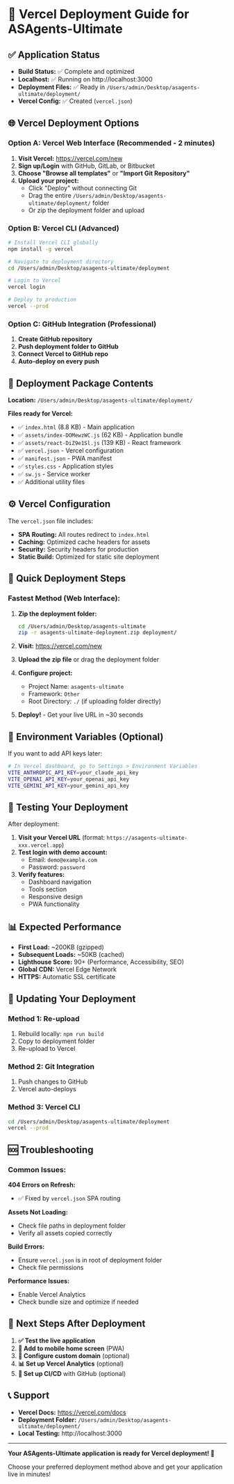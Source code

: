 # 🚀 Vercel Deployment Guide for ASAgents-Ultimate

## ✅ Application Status

- **Build Status:** ✅ Complete and optimized
- **Localhost:** ✅ Running on http://localhost:3000
- **Deployment Files:** ✅ Ready in `/Users/admin/Desktop/asagents-ultimate/deployment/`
- **Vercel Config:** ✅ Created (`vercel.json`)

## 🌐 Vercel Deployment Options

### Option A: Vercel Web Interface (Recommended - 2 minutes)

1. **Visit Vercel:** https://vercel.com/new
2. **Sign up/Login** with GitHub, GitLab, or Bitbucket
3. **Choose "Browse all templates"** or **"Import Git Repository"**
4. **Upload your project:**
   - Click "Deploy" without connecting Git
   - Drag the entire `/Users/admin/Desktop/asagents-ultimate/deployment/` folder
   - Or zip the deployment folder and upload

### Option B: Vercel CLI (Advanced)

```bash
# Install Vercel CLI globally
npm install -g vercel

# Navigate to deployment directory
cd /Users/admin/Desktop/asagents-ultimate/deployment

# Login to Vercel
vercel login

# Deploy to production
vercel --prod
```

### Option C: GitHub Integration (Professional)

1. **Create GitHub repository**
2. **Push deployment folder to GitHub**
3. **Connect Vercel to GitHub repo**
4. **Auto-deploy on every push**

## 📁 Deployment Package Contents

**Location:** `/Users/admin/Desktop/asagents-ultimate/deployment/`

**Files ready for Vercel:**
- ✅ `index.html` (8.8 KB) - Main application
- ✅ `assets/index-DOMewzWC.js` (62 KB) - Application bundle
- ✅ `assets/react-DiZ9e1Sl.js` (139 KB) - React framework
- ✅ `vercel.json` - Vercel configuration
- ✅ `manifest.json` - PWA manifest
- ✅ `styles.css` - Application styles
- ✅ `sw.js` - Service worker
- ✅ Additional utility files

## ⚙️ Vercel Configuration

The `vercel.json` file includes:
- **SPA Routing:** All routes redirect to `index.html`
- **Caching:** Optimized cache headers for assets
- **Security:** Security headers for production
- **Static Build:** Optimized for static site deployment

## 🚀 Quick Deployment Steps

### Fastest Method (Web Interface):

1. **Zip the deployment folder:**
   ```bash
   cd /Users/admin/Desktop/asagents-ultimate
   zip -r asagents-ultimate-deployment.zip deployment/
   ```

2. **Visit:** https://vercel.com/new

3. **Upload the zip file** or drag the deployment folder

4. **Configure project:**
   - Project Name: `asagents-ultimate`
   - Framework: `Other`
   - Root Directory: `./` (if uploading folder directly)

5. **Deploy!** - Get your live URL in ~30 seconds

## 🔧 Environment Variables (Optional)

If you want to add API keys later:

```bash
# In Vercel dashboard, go to Settings > Environment Variables
VITE_ANTHROPIC_API_KEY=your_claude_api_key
VITE_OPENAI_API_KEY=your_openai_api_key
VITE_GEMINI_API_KEY=your_gemini_api_key
```

## 🧪 Testing Your Deployment

After deployment:

1. **Visit your Vercel URL** (format: `https://asagents-ultimate-xxx.vercel.app`)
2. **Test login with demo account:**
   - Email: `demo@example.com`
   - Password: `password`
3. **Verify features:**
   - Dashboard navigation
   - Tools section
   - Responsive design
   - PWA functionality

## 📊 Expected Performance

- **First Load:** ~200KB (gzipped)
- **Subsequent Loads:** ~50KB (cached)
- **Lighthouse Score:** 90+ (Performance, Accessibility, SEO)
- **Global CDN:** Vercel Edge Network
- **HTTPS:** Automatic SSL certificate

## 🔄 Updating Your Deployment

### Method 1: Re-upload
1. Rebuild locally: `npm run build`
2. Copy to deployment folder
3. Re-upload to Vercel

### Method 2: Git Integration
1. Push changes to GitHub
2. Vercel auto-deploys

### Method 3: Vercel CLI
```bash
cd /Users/admin/Desktop/asagents-ultimate/deployment
vercel --prod
```

## 🆘 Troubleshooting

### Common Issues:

**404 Errors on Refresh:**
- ✅ Fixed by `vercel.json` SPA routing

**Assets Not Loading:**
- Check file paths in deployment folder
- Verify all assets copied correctly

**Build Errors:**
- Ensure `vercel.json` is in root of deployment folder
- Check file permissions

**Performance Issues:**
- Enable Vercel Analytics
- Check bundle size and optimize if needed

## 🎯 Next Steps After Deployment

1. **✅ Test the live application**
2. **📱 Add to mobile home screen** (PWA)
3. **🔧 Configure custom domain** (optional)
4. **📊 Set up Vercel Analytics** (optional)
5. **🔄 Set up CI/CD** with GitHub (optional)

## 📞 Support

- **Vercel Docs:** https://vercel.com/docs
- **Deployment Folder:** `/Users/admin/Desktop/asagents-ultimate/deployment/`
- **Local Testing:** http://localhost:3000

---

**Your ASAgents-Ultimate application is ready for Vercel deployment! 🚀**

Choose your preferred deployment method above and get your application live in minutes!
